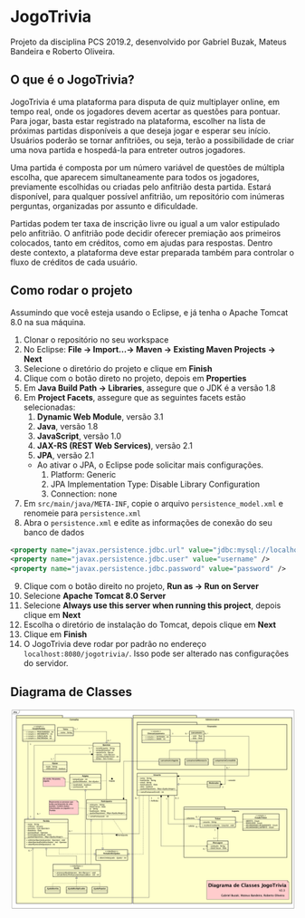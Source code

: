 # JogoTrivia

Projeto da disciplina PCS 2019.2, desenvolvido por Gabriel Buzak, Mateus Bandeira e Roberto Oliveira.

## O que é o JogoTrivia?

JogoTrivia é uma plataforma para disputa de quiz multiplayer online, em tempo real, onde os jogadores devem acertar as questões para pontuar. Para jogar, basta estar registrado na plataforma, escolher na lista de próximas partidas disponíveis a que deseja jogar e esperar seu início. Usuários poderão se tornar anfitriões, ou seja, terão a possibilidade de criar uma nova partida e hospedá-la para entreter outros jogadores.

Uma partida é composta por um número variável de questões de múltipla escolha, que aparecem simultaneamente para todos os jogadores, previamente escolhidas ou criadas pelo anfitrião desta partida. Estará disponível, para qualquer possível anfitrião, um repositório com inúmeras perguntas, organizadas por assunto e dificuldade.

Partidas podem ter taxa de inscrição livre ou igual a um valor estipulado pelo anfitrião. O anfitrião pode decidir oferecer premiação aos primeiros colocados, tanto em créditos, como em ajudas para respostas. Dentro deste contexto, a plataforma deve estar preparada também para controlar o fluxo de créditos de cada usuário. 

## Como rodar o projeto

Assumindo que você esteja usando o Eclipse, e já tenha o Apache Tomcat 8.0 na sua máquina.
1. Clonar o repositório no seu workspace
1. No Eclipse: **File -> Import...-> Maven -> Existing Maven Projects -> Next**
1. Selecione o diretório do projeto e clique em **Finish**
1. Clique com o botão direto no projeto, depois em **Properties**
1. Em **Java Build Path -> Libraries**, assegure que o JDK é a versão 1.8
1. Em **Project Facets**, assegure que as seguintes facets estão selecionadas:
    1. **Dynamic Web Module**, versão 3.1
    1. **Java**, versão 1.8
    1. **JavaScript**, versão 1.0
    1. **JAX-RS (REST Web Services)**, versão 2.1
    1. **JPA**, versão 2.1
    - Ao ativar o JPA, o Eclipse pode solicitar mais configurações.
        1. Platform: Generic
        1. JPA Implementation Type: Disable Library Configuration
        1. Connection: none
1. Em ```src/main/java/META-INF```, copie o arquivo ```persistence_model.xml``` e renomeie para ```persistence.xml```
1. Abra o ```persistence.xml``` e edite as informações de conexão do seu banco de dados
```XML
<property name="javax.persistence.jdbc.url" value="jdbc:mysql://localhost:3306/jogotrivia?createDatabaseIfNotExist=true" />
<property name="javax.persistence.jdbc.user" value="username" />
<property name="javax.persistence.jdbc.password" value="password" />
```
9. Clique com o botão direito no projeto, **Run as -> Run on Server**
1. Selecione **Apache Tomcat 8.0 Server**
1. Selecione **Always use this server when running this project**, depois clique em  **Next**
1. Escolha o diretório de instalação do Tomcat, depois clique em **Next**
1. Clique em **Finish**
1. O JogoTrivia deve rodar por padrão no endereço ```localhost:8080/jogotrivia/```. Isso pode ser alterado nas configurações do servidor.
## Diagrama de Classes

![diagrama de classes](https://github.com/mateusbandeiraa/JogoTrivia/raw/master/docs/Diagrama%20de%20classes%20v2.3.png)
